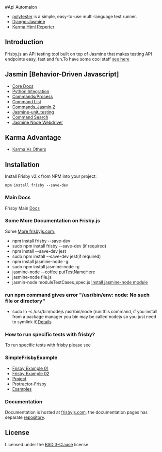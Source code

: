 #Api Automaion

* [polytester](https://github.com/skoczen/polytester) is a simple, easy-to-use multi-language test runner.
* [Django-Jasmine](https://github.com/jakeharding/django-jasmine)
* [Karma Html Reporter](https://github.com/dtabuenc/karma-html-reporter)


## Introduction

Frisby.js an API testing tool built on top of Jasmine that makes testing API
endpoints easy, fast and fun.To have some cool staff [see here](https://ptmccarthy.github.io/2014/06/28/rest-testing-with-frisby/)

## Jasmin [Behavior-Driven Javascript]
* [Core Docs](https://jasmine.github.io/pages/docs_home.html)
* [Python Integration](https://github.com/jasmine/jasmine-py)
* [Commands/Process](https://jasmine.github.io/2.0/introduction.html)
* [Command List](https://github.com/mattfysh/cheat-sinon-jasmine/blob/master/readme.md)
* [Commands_Jasmin 2](https://github.com/lennonjesus/jasmine2-cheatsheet/blob/master/README.md)
* [Jasmine-unit_testing](https://github.com/Galleria/Jasmine-unit_testing-CheatSheet)
* [Command Search](https://github.com/search?utf8=%E2%9C%93&q=jasmine+cheat&type=)
* [Jasmine Node Webdriver](https://github.com/gleneivey/jasmine-node-webdriver)

## Karma Advantage
* [Karma Vs Others](https://stackoverflow.com/questions/26032124/karma-vs-testing-framework-jasmine-mocha-qunit)

## Installation

Install Frisby v2.x from NPM into your project:

    npm install frisby --save-dev


### Main Docs

Frisby Main [Docs](https://github.com/vlucas/frisby/blob/master/README.md)


### Some More Documentation on Frisby.js
Some [More frisbyjs.com](https://ian_lin.gitbooks.io/javascript-testing/content/chapter4.html),
* npm install frisby --save-dev
* sudo npm install frisby --save-dev (if required)
* npm install --save-dev jest
* sudo npm install --save-dev jest(if required)
* npm install jasmine-node -g
* sudo npm install jasmine-node -g
* jasmine-node --coffee putTestNameHere
* jasmine-node file.js
* jasmin-node moduleTestCases_spec.js [Install jasmine-node module](https://stackoverflow.com/questions/35638251/how-to-run-specific-tests-with-frisby)

### run npm command gives error "/usr/bin/env: node: No such file or directory"
* sudo ln -s /usr/bin/nodejs /usr/bin/node (run this command, if you install from a package manager you bin may be called nodejs so you just need to symlink it)[Details](https://github.com/nodejs/node-v0.x-archive/issues/3911)


### How to run specific tests with frisby?
To run specific tests with frisby please [see](https://stackoverflow.com/questions/35638251/how-to-run-specific-tests-with-frisby)

### SimpleFrisbyExample

* [Frisby Example 01](https://github.com/iangemtek/SimpleFrisbyExample/tree/master/node_modules/frisby/examples)
* [Frisby Example 02](https://github.com/Jenyaya/frisby-example)
* [Project](https://github.com/iangemtek/SimpleFrisbyExample)
* [Protractor-Frisby](https://github.com/igniteram/protractor-frisby)
* [Examples](https://github.com/search?utf8=%E2%9C%93&q=frisby+example&type=)


### Documentation

Documentation is hosted at [frisbyjs.com](http://frisbyjs.com/), the
documentation pages has separate
[repository](https://github.com/vlucas/frisby-site).

## License

Licensed under the [BSD 3-Clause](http://opensource.org/licenses/BSD-3-Clause)
license.
